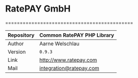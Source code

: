 # RatePAY GmbH
============================================

|Repository | Common RatePAY PHP Library
|------|----------
|Author | Aarne Welschlau
|Version | `0.9.3`
|Link | http://www.ratepay.com
|Mail | integration@ratepay.com